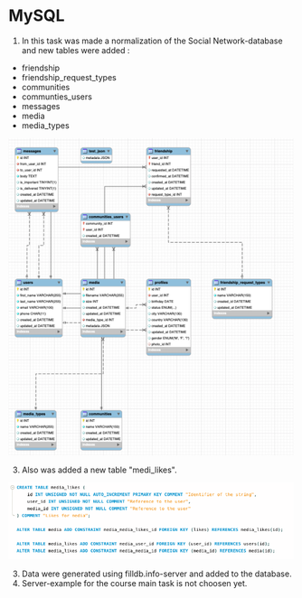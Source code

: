# MySQL

1) In this task was made a normalization of the Social Network-database and new tables were added :
- friendship
- friendship_request_types
- communities
- communties_users
- messages
- media
- media_types

![alt text](https://github.com/Annassie/MySQL/blob/task_3/vk2021.png?raw=true)

3) Also was added a new table "medi_likes". 

![alt text](https://github.com/Annassie/MySQL/blob/task_4/media_likes.png?raw=true)

3) Data were generated using filldb.info-server and added to the database. 
4) Server-example for the course main task is not choosen yet. 


